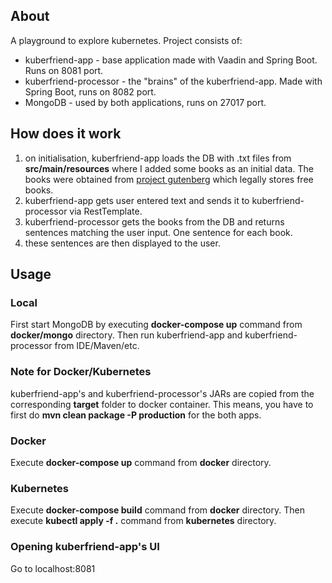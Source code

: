 ## About
A playground to explore kubernetes. Project consists of:

- kuberfriend-app - base application made with Vaadin and Spring Boot. Runs on 8081 port.
- kuberfriend-processor - the "brains" of the kuberfriend-app. Made with Spring Boot, runs on 8082 port.
- MongoDB - used by both applications, runs on 27017 port.

## How does it work
1. on initialisation, kuberfriend-app loads the DB with .txt files from __src/main/resources__ where I added some
books as an initial data. The books were obtained from [project gutenberg](https://www.gutenberg.org/) which
legally stores free books.
2. kuberfriend-app gets user entered text and sends it to kuberfriend-processor via RestTemplate.
3. kuberfriend-processor gets the books from the DB and returns sentences matching the user input. One sentence for each
book.
4. these sentences are then displayed to the user.
## Usage
### Local
First start MongoDB by executing __docker-compose up__ command from __docker/mongo__ directory. Then run
kuberfriend-app and kuberfriend-processor from IDE/Maven/etc.
### Note for Docker/Kubernetes
kuberfriend-app's and kuberfriend-processor's JARs are copied from the corresponding __target__ folder to docker
container. This means, you have to first do __mvn clean package -P production__ for the both apps.
### Docker
Execute __docker-compose up__ command from __docker__ directory.
### Kubernetes
Execute __docker-compose build__ command from __docker__ directory. Then execute __kubectl apply -f .__
command from __kubernetes__ directory.
### Opening kuberfriend-app's UI
Go to localhost:8081


